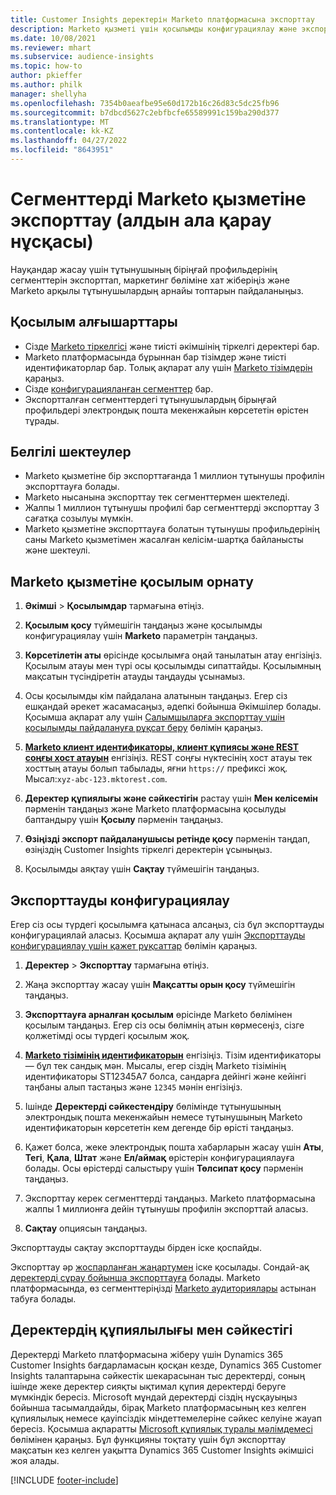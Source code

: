 ```yaml
---
title: Customer Insights деректерін Marketo платформасына экспорттау
description: Marketo қызметі үшін қосылымды конфигурациялау және экспорттау жолы туралы ақпарат.
ms.date: 10/08/2021
ms.reviewer: mhart
ms.subservice: audience-insights
ms.topic: how-to
author: pkieffer
ms.author: philk
manager: shellyha
ms.openlocfilehash: 7354b0aeafbe95e60d172b16c26d83c5dc25fb96
ms.sourcegitcommit: b7dbcd5627c2ebfbcfe65589991c159ba290d377
ms.translationtype: MT
ms.contentlocale: kk-KZ
ms.lasthandoff: 04/27/2022
ms.locfileid: "8643951"
---
```

# <a name="export-segments-to-marketo-preview"></a>Сегменттерді Marketo қызметіне экспорттау (алдын ала қарау нұсқасы)

Науқандар жасау үшін тұтынушының біріңғай профильдерінің сегменттерін экспорттап, маркетинг бөліміне хат жіберіңіз және Marketo арқылы тұтынушылардың арнайы топтарын пайдаланыңыз.

## <a name="prerequisites-for-connection"></a>Қосылым алғышарттары

-   Сізде [Marketo тіркелгісі](https://login.marketo.com/) және тиісті әкімшінің тіркелгі деректері бар.
-   Marketo платформасында бұрыннан бар тізімдер және тиісті идентификаторлар бар. Толық ақпарат алу үшін [Marketo тізімдерін](https://docs.marketo.com/display/public/DOCS/Understanding+Static+Lists) қараңыз.
-   Сізде [конфигурацияланған сегменттер](segments.md) бар.
-   Экспортталған сегменттердегі тұтынушылардың бірыңғай профильдері электрондық пошта мекенжайын көрсететін өрістен тұрады.

## <a name="known-limitations"></a>Белгілі шектеулер

- Marketo қызметіне бір экспорттағанда 1 миллион тұтынушы профилін экспорттауға болады.
- Marketo нысанына экспорттау тек сегменттермен шектеледі.
- Жалпы 1 миллион тұтынушы профилі бар сегменттерді экспорттау 3 сағатқа созылуы мүмкін. 
- Marketo қызметіне экспорттауға болатын тұтынушы профильдерінің саны Marketo қызметімен жасалған келісім-шартқа байланысты және шектеулі.

## <a name="set-up-connection-to-marketo"></a>Marketo қызметіне қосылым орнату

1. **Әкімші** > **Қосылымдар** тармағына өтіңіз.

1. **Қосылым қосу** түймешігін таңдаңыз және қосылымды конфигурациялау үшін **Marketo** параметрін таңдаңыз.

1. **Көрсетілетін аты** өрісінде қосылымға оңай танылатын атау енгізіңіз. Қосылым атауы мен түрі осы қосылымды сипаттайды. Қосылымның мақсатын түсіндіретін атауды таңдауды ұсынамыз.

1. Осы қосылымды кім пайдалана алатынын таңдаңыз. Егер сіз ешқандай әрекет жасамасаңыз, әдепкі бойынша Әкімшілер болады. Қосымша ақпарат алу үшін [Салымшыларға экспорттау үшін қосылымды пайдалануға рұқсат беру](connections.md#allow-contributors-to-use-a-connection-for-exports) бөлімін қараңыз.

1. **[Marketo клиент идентификаторы, клиент құпиясы және REST соңғы хост атауын](https://developers.marketo.com/rest-api/authentication/)** енгізіңіз. REST соңғы нүктесінің хост атауы тек хосттың атауы болып табылады, яғни `https://` префиксі жоқ. Мысал:`xyz-abc-123.mktorest.com`. 

1. **Деректер құпиялығы және сәйкестігін** растау үшін **Мен келісемін** пәрменін таңдаңыз және Marketo платформасына қосылуды баптандыру үшін **Қосылу** пәрменін таңдаңыз.

1. **Өзіңізді экспорт пайдаланушысы ретінде қосу** пәрменін таңдап, өзіңіздің Customer Insights тіркелгі деректерін ұсыныңыз.

1. Қосылымды аяқтау үшін **Сақтау** түймешігін таңдаңыз.

## <a name="configure-an-export"></a>Экспорттауды конфигурациялау

Егер сіз осы түрдегі қосылымға қатынаса алсаңыз, сіз бұл экспорттауды конфигурациялай аласыз. Қосымша ақпарат алу үшін [Экспорттауды конфигурациялау үшін қажет рұқсаттар](export-destinations.md#set-up-a-new-export) бөлімін қараңыз.

1. **Деректер** > **Экспорттау** тармағына өтіңіз.

1. Жаңа экспорттау жасау үшін **Мақсатты орын қосу** түймешігін таңдаңыз.

1. **Экспорттауға арналған қосылым** өрісінде Marketo бөлімінен қосылым таңдаңыз. Егер сіз осы бөлімнің атын көрмесеңіз, сізге қолжетімді осы түрдегі қосылым жоқ.

1. **[Marketo тізімінің идентификаторын](https://docs.marketo.com/display/public/DOCS/Understanding+Static+Lists)** енгізіңіз. Тізім идентификаторы — бұл тек сандық мән. Мысалы, егер сіздің Marketo тізімінің идентификаторы ST12345A7 болса, сандарға дейінгі және кейінгі таңбаны алып тастаңыз және `12345` мәнін енгізіңіз. 

1. Ішінде **Деректерді сәйкестендіру** бөлімінде тұтынушының электрондық пошта мекенжайын немесе тұтынушының Marketo идентификаторын көрсететін кем дегенде бір өрісті таңдаңыз. 

1. Қажет болса, жеке электрондық пошта хабарларын жасау үшін **Аты**, **Тегі**, **Қала**, **Штат** және **Ел/аймақ** өрістерін конфигурациялауға болады. Осы өрістерді салыстыру үшін **Төлсипат қосу** пәрменін таңдаңыз.

1. Экспорттау керек сегменттерді таңдаңыз. Marketo платформасына жалпы 1 миллионға дейін тұтынушы профилін экспорттай аласыз.

1. **Сақтау** опциясын таңдаңыз.

Экспорттауды сақтау экспорттауды бірден іске қоспайды.

Экспорттау әр [жоспарланған жаңартумен](system.md#schedule-tab) іске қосылады. Сондай-ақ [деректерді сұрау бойынша экспорттауға](export-destinations.md#run-exports-on-demand) болады. Marketo платформасында, өз сегменттеріңізді [Marketo аудиториялары](https://docs.marketo.com/display/public/DOCS/Understanding+Static+Lists) астынан табуға болады.


## <a name="data-privacy-and-compliance"></a>Деректердің құпиялылығы мен сәйкестігі

Деректерді Marketo платформасына жіберу үшін Dynamics 365 Customer Insights бағдарламасын қосқан кезде, Dynamics 365 Customer Insights талаптарына сәйкестік шекарасынан тыс деректерді, соның ішінде жеке деректер сияқты ықтимал құпия деректерді беруге мүмкіндік бересіз. Microsoft мұндай деректерді сіздің нұсқауыңыз бойынша тасымалдайды, бірақ Marketo платформасының кез келген құпиялылық немесе қауіпсіздік міндеттемелеріне сәйкес келуіне жауап бересіз. Қосымша ақпаратты [Microsoft құпиялық туралы мәлімдемесі](https://go.microsoft.com/fwlink/?linkid=396732) бөлімінен қараңыз.
Бұл функцияны тоқтату үшін бұл экспорттау мақсатын кез келген уақытта Dynamics 365 Customer Insights әкімшісі жоя алады.


[!INCLUDE [footer-include](includes/footer-banner.md)]
